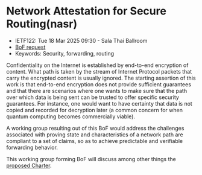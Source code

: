# Network Attestation for Secure Routing(nasr)
* <IETFschedule>IETF122: Tue 18 Mar 2025 09:30 - Sala Thai Ballroom</IETFschedule>
* [BoF request](https://datatracker.ietf.org/doc/bofreq-iannone-nasr-network-attestation-for-secured-forwarding/)
* Keywords: Security, forwarding, routing

Confidentiality on the Internet is established by end-to-end encryption of content. What path is taken by the stream of Internet Protocol packets that carry the encrypted content is usually ignored. 
The starting assertion of this work is that end-to-end encryption does not provide sufficient guarantees and that there are scenarios where one wants to make sure that the path over which data is being sent can be trusted to offer specific security guarantees. For instance, one would want to have certainty that data is not copied and recorded for decryption later (a common concern for when quantum computing becomes commercially viable).

A working group resulting out of this BoF would address the challenges associated with proving state and characteristics of a network path are compliant to a set of claims, so as to achieve predictable and verifiable forwarding behavior.

This working group forming BoF will discuss among other things the [proposed Charter](https://github.com/ietf-nasr/NASR-Charter).
